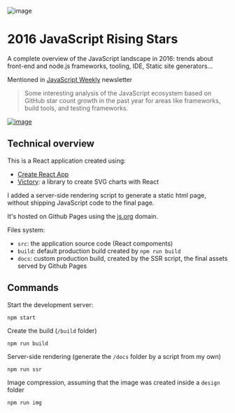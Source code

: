 ![image](https://cloud.githubusercontent.com/assets/5546996/21958450/fceccf32-daf1-11e6-8913-a0fce9c4e7bf.png)

# 2016 JavaScript Rising Stars

A complete overview of the JavaScript landscape in 2016: trends about front-end and node.js frameworks, tooling, IDE, Static site generators...

Mentioned in [JavaScript Weekly](http://javascriptweekly.com/issues/318) newsletter

> Some interesting analysis of the JavaScript ecosystem based on GitHub star count growth in the past year for areas like frameworks, build tools, and testing frameworks.

[![image](https://cloud.githubusercontent.com/assets/5546996/22129924/4f5876ce-deec-11e6-810a-a0b012fe465c.png)](http://javascriptweekly.com/issues/318)

## Technical overview

This is a React application created using:

* [Create React App](https://github.com/facebookincubator/create-react-app)
* [Victory](http://formidable.com/open-source/victory/): a library to create SVG charts with React

I added a server-side rendering script to generate a static html page, without shipping JavaScript code to the final page.

It's hosted on Github Pages using the [js.org](https://js.org/) domain.

Files system:

* `src`: the application source code (React compoments)
* `build`: default production build created by `npm run build`
* `docs`: custom production build, created by the SSR script, the final assets served by Github Pages

## Commands

Start the development server:

```
npm start
```

Create the build (`/build` folder)

```
npm run build
```

Server-side rendering (generate the `/docs` folder by a script from my own)

```
npm run ssr
```

Image compression, assuming that the image was created inside a `design` folder


```
npm run img
```
